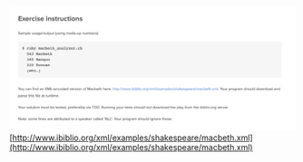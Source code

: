 ![instructions](instructions.png)
[http://www.ibiblio.org/xml/examples/shakespeare/macbeth.xml](http://www.ibiblio.org/xml/examples/shakespeare/macbeth.xml)
